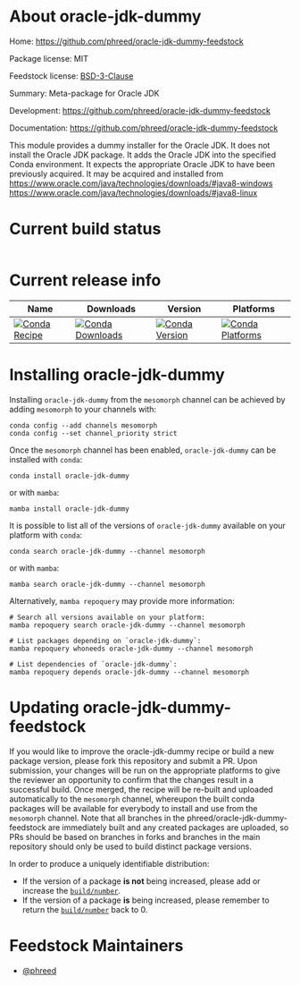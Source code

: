 About oracle-jdk-dummy
================

Home: https://github.com/phreed/oracle-jdk-dummy-feedstock

Package license: MIT

Feedstock license: [BSD-3-Clause](https://github.com/phreed/oracle-jdk-dummy-feedstock/blob/master/LICENSE.txt)

Summary: Meta-package for Oracle JDK

Development: https://github.com/phreed/oracle-jdk-dummy-feedstock

Documentation: https://github.com/phreed/oracle-jdk-dummy-feedstock

This module provides a dummy installer for the Oracle JDK.
It does not install the Oracle JDK package.
It adds the Oracle JDK into the specified Conda environment.
It expects the appropriate Oracle JDK to have been previously acquired.
It may be acquired and installed from
https://www.oracle.com/java/technologies/downloads/#java8-windows
https://www.oracle.com/java/technologies/downloads/#java8-linux


Current build status
====================


<table>
</table>

Current release info
====================

| Name | Downloads | Version | Platforms |
| --- | --- | --- | --- |
| [![Conda Recipe](https://img.shields.io/badge/recipe-oracle--jdk-green.svg)](https://anaconda.org/mesomorph/oracle-jdk-dummy) | [![Conda Downloads](https://img.shields.io/conda/dn/mesomorph/oracle-jdk-dummy.svg)](https://anaconda.org/mesomorph/oracle-jdk-dummy) | [![Conda Version](https://img.shields.io/conda/vn/mesomorph/oracle-jdk-dummy.svg)](https://anaconda.org/mesomorph/oracle-jdk-dummy) | [![Conda Platforms](https://img.shields.io/conda/pn/mesomorph/oracle-jdk-dummy.svg)](https://anaconda.org/mesomorph/oracle-jdk-dummy) |

Installing oracle-jdk-dummy
=====================

Installing `oracle-jdk-dummy` from the `mesomorph` channel can be achieved by adding `mesomorph` to your channels with:

```
conda config --add channels mesomorph
conda config --set channel_priority strict
```

Once the `mesomorph` channel has been enabled, `oracle-jdk-dummy` can be installed with `conda`:

```
conda install oracle-jdk-dummy
```

or with `mamba`:

```
mamba install oracle-jdk-dummy
```

It is possible to list all of the versions of `oracle-jdk-dummy` available on your platform with `conda`:

```
conda search oracle-jdk-dummy --channel mesomorph
```

or with `mamba`:

```
mamba search oracle-jdk-dummy --channel mesomorph
```

Alternatively, `mamba repoquery` may provide more information:

```
# Search all versions available on your platform:
mamba repoquery search oracle-jdk-dummy --channel mesomorph

# List packages depending on `oracle-jdk-dummy`:
mamba repoquery whoneeds oracle-jdk-dummy --channel mesomorph

# List dependencies of `oracle-jdk-dummy`:
mamba repoquery depends oracle-jdk-dummy --channel mesomorph
```




Updating oracle-jdk-dummy-feedstock
=============================

If you would like to improve the oracle-jdk-dummy recipe or build a new
package version, please fork this repository and submit a PR. Upon submission,
your changes will be run on the appropriate platforms to give the reviewer an
opportunity to confirm that the changes result in a successful build. Once
merged, the recipe will be re-built and uploaded automatically to the
`mesomorph` channel, whereupon the built conda packages will be available for
everybody to install and use from the `mesomorph` channel.
Note that all branches in the phreed/oracle-jdk-dummy-feedstock are
immediately built and any created packages are uploaded, so PRs should be based
on branches in forks and branches in the main repository should only be used to
build distinct package versions.

In order to produce a uniquely identifiable distribution:
 * If the version of a package **is not** being increased, please add or increase
   the [``build/number``](https://docs.conda.io/projects/conda-build/en/latest/resources/define-metadata.html#build-number-and-string).
 * If the version of a package **is** being increased, please remember to return
   the [``build/number``](https://docs.conda.io/projects/conda-build/en/latest/resources/define-metadata.html#build-number-and-string)
   back to 0.

Feedstock Maintainers
=====================

* [@phreed](https://github.com/phreed/)

